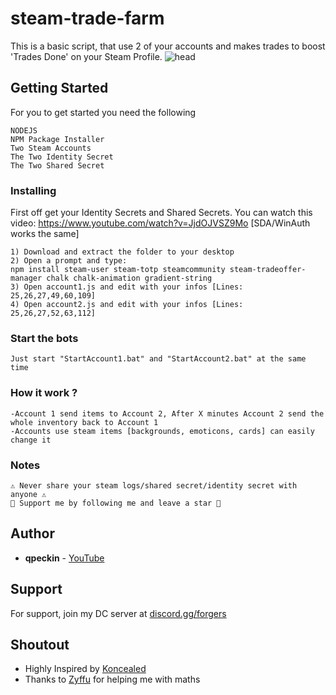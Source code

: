 # steam-trade-farm

This is a basic script, that use 2 of your accounts and makes trades to boost 'Trades Done' on your Steam Profile.
![head](https://user-images.githubusercontent.com/64363113/107683028-5fef8800-6ca1-11eb-9008-1e0f00f7e143.png)

## Getting Started

For you to get started you need the following

```
NODEJS
NPM Package Installer
Two Steam Accounts
The Two Identity Secret 
The Two Shared Secret
```

### Installing

First off get your Identity Secrets and Shared Secrets.
You can watch this video: https://www.youtube.com/watch?v=JjdOJVSZ9Mo [SDA/WinAuth works the same]

```
1) Download and extract the folder to your desktop
2) Open a prompt and type: 
npm install steam-user steam-totp steamcommunity steam-tradeoffer-manager chalk chalk-animation gradient-string
3) Open account1.js and edit with your infos [Lines: 25,26,27,49,60,109]
4) Open account2.js and edit with your infos [Lines: 25,26,27,52,63,112]
```

### Start the bots

```
Just start "StartAccount1.bat" and "StartAccount2.bat" at the same time
```

### How it work ?

```
-Account 1 send items to Account 2, After X minutes Account 2 send the whole inventory back to Account 1
-Accounts use steam items [backgrounds, emoticons, cards] can easily change it
```

### Notes
```
⚠️ Never share your steam logs/shared secret/identity secret with anyone ⚠️
🙏 Support me by following me and leave a star 🙏
```

## Author

* **qpeckin** -  [YouTube](https://www.youtube.com/watch?v=kaH6mvyDXcU)

## Support

For support, join my DC server at [discord.gg/forgers](https://discord.gg/forgers)


## Shoutout

* Highly Inspired by [Koncealed](https://github.com/RobertSkonieczny/node-steam-trade-farm)
* Thanks to [Zyffu](https://github.com/Zyffu) for helping me with maths


